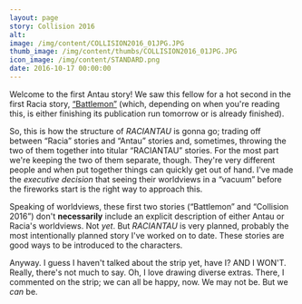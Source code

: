 ```yaml
---
layout: page
story: Collision 2016
alt:
image: /img/content/COLLISION2016_01JPG.JPG
thumb_image: /img/content/thumbs/COLLISION2016_01JPG.JPG
icon_image: /img/content/STANDARD.png
date: 2016-10-17 00:00:00
---
```



Welcome to the first Antau story! We saw this fellow for a hot second in the first Racia story, [“Battlemon”](/comics/battlemon-01) (which, depending on when you're reading this, is either finishing its publication run tomorrow or is already finished).

So, this is how the structure of *RACIANTAU* is gonna go; trading off between “Racia” stories and “Antau” stories and, sometimes, throwing the two of them together into titular “RACIANTAU” stories. For the most part we're keeping the two of them separate, though. They're very different people and when put together things can quickly get out of hand. I've made the *executive decision* that seeing their worldviews in a “vacuum” before the fireworks start is the right way to approach this.

Speaking of worldviews, these first two stories (“Battlemon” and “Collision 2016”) don't **necessarily** include an explicit description of either Antau or Racia's worldviews. Not *yet*. But *RACIANTAU* is very planned, probably the most intentionally planned story I've worked on to date. These stories are good ways to be introduced to the characters.

Anyway. I guess I haven't talked about the strip yet, have I? AND I WON'T. Really, there's not much to say. Oh, I love drawing diverse extras. There, I commented on the strip; we can all be happy, now. We may not be. But we *can* be.